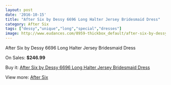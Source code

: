 ```yaml
---
layout: post
date: '2016-10-15'
title: "After Six by Dessy 6696 Long Halter Jersey Bridesmaid Dress"
category: After Six
tags: ["dessy","unique","long","special","dresses"]
image: http://www.eudances.com/8959-thickbox_default/after-six-by-dessy-6696-long-halter-jersey-bridesmaid-dress.jpg
---
```

After Six by Dessy 6696 Long Halter Jersey Bridesmaid Dress

On Sales: **$246.99**
<a href="https://www.eudances.com/en/after-six/3010-after-six-by-dessy-6696-long-halter-jersey-bridesmaid-dress.html"><amp-img layout="responsive" width="600" height="600" src="//www.eudances.com/8959-thickbox_default/after-six-by-dessy-6696-long-halter-jersey-bridesmaid-dress.jpg" alt="After Six by Dessy 6696 Long Halter Jersey Bridesmaid Dress 0" /></a>
<a href="https://www.eudances.com/en/after-six/3010-after-six-by-dessy-6696-long-halter-jersey-bridesmaid-dress.html"><amp-img layout="responsive" width="600" height="600" src="//www.eudances.com/8960-thickbox_default/after-six-by-dessy-6696-long-halter-jersey-bridesmaid-dress.jpg" alt="After Six by Dessy 6696 Long Halter Jersey Bridesmaid Dress 1" /></a>
<a href="https://www.eudances.com/en/after-six/3010-after-six-by-dessy-6696-long-halter-jersey-bridesmaid-dress.html"><amp-img layout="responsive" width="600" height="600" src="//www.eudances.com/8961-thickbox_default/after-six-by-dessy-6696-long-halter-jersey-bridesmaid-dress.jpg" alt="After Six by Dessy 6696 Long Halter Jersey Bridesmaid Dress 2" /></a>
<a href="https://www.eudances.com/en/after-six/3010-after-six-by-dessy-6696-long-halter-jersey-bridesmaid-dress.html"><amp-img layout="responsive" width="600" height="600" src="//www.eudances.com/8962-thickbox_default/after-six-by-dessy-6696-long-halter-jersey-bridesmaid-dress.jpg" alt="After Six by Dessy 6696 Long Halter Jersey Bridesmaid Dress 3" /></a>

Buy it: [After Six by Dessy 6696 Long Halter Jersey Bridesmaid Dress](https://www.eudances.com/en/after-six/3010-after-six-by-dessy-6696-long-halter-jersey-bridesmaid-dress.html "After Six by Dessy 6696 Long Halter Jersey Bridesmaid Dress")

View more: [After Six](https://www.eudances.com/en/50-after-six "After Six")